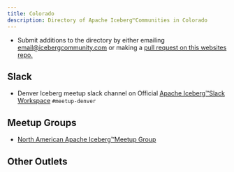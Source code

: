 ```yaml
---
title: Colorado
description: Directory of Apache Iceberg™Communities in Colorado
---
```


- Submit additions to the directory by either emailing email@icebergcommunity.com or making a [pull request on this websites repo.](https://github.com/AlexMercedCoder/iceberg-community)

## Slack

- Denver Iceberg meetup slack channel on Official [Apache Iceberg™Slack Workspace](https://iceberg.apache.org/community/) `#meetup-denver`

## Meetup Groups

- [North American Apache Iceberg™Meetup Group](https://www.meetup.com/na-apache-iceberg-meetups/)

## Other Outlets
